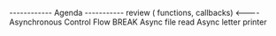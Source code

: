 ------------ Agenda -----------
review ( functions, callbacks) <----
Asynchronous Control Flow
BREAK
Async file read
Async letter printer 

